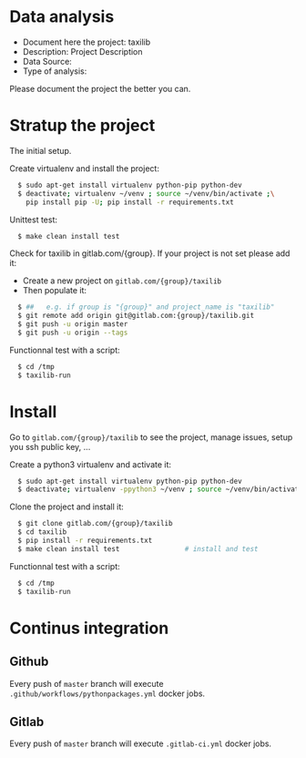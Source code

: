 # Data analysis
- Document here the project: taxilib
- Description: Project Description
- Data Source:
- Type of analysis:

Please document the project the better you can.

# Stratup the project

The initial setup.

Create virtualenv and install the project:
```bash
  $ sudo apt-get install virtualenv python-pip python-dev
  $ deactivate; virtualenv ~/venv ; source ~/venv/bin/activate ;\
    pip install pip -U; pip install -r requirements.txt
```

Unittest test:
```bash
  $ make clean install test
```

Check for taxilib in gitlab.com/{group}.
If your project is not set please add it:

- Create a new project on `gitlab.com/{group}/taxilib`
- Then populate it:

```bash
  $ ##   e.g. if group is "{group}" and project_name is "taxilib"
  $ git remote add origin git@gitlab.com:{group}/taxilib.git
  $ git push -u origin master
  $ git push -u origin --tags
```

Functionnal test with a script:
```bash
  $ cd /tmp
  $ taxilib-run
```
# Install
Go to `gitlab.com/{group}/taxilib` to see the project, manage issues,
setup you ssh public key, ...

Create a python3 virtualenv and activate it:
```bash
  $ sudo apt-get install virtualenv python-pip python-dev
  $ deactivate; virtualenv -ppython3 ~/venv ; source ~/venv/bin/activate
```

Clone the project and install it:
```bash
  $ git clone gitlab.com/{group}/taxilib
  $ cd taxilib
  $ pip install -r requirements.txt
  $ make clean install test                # install and test
```
Functionnal test with a script:
```bash
  $ cd /tmp
  $ taxilib-run
``` 

# Continus integration
## Github 
Every push of `master` branch will execute `.github/workflows/pythonpackages.yml` docker jobs.
## Gitlab
Every push of `master` branch will execute `.gitlab-ci.yml` docker jobs.
